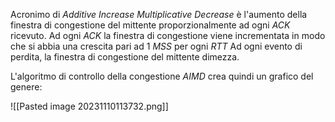 Acronimo di _Additive Increase Multiplicative Decrease_ è l'aumento della finestra di congestione del mittente proporzionalmente ad ogni _ACK_ ricevuto. Ad ogni _ACK_ la finestra di congestione viene incrementata in modo che si abbia una crescita pari ad 1 _MSS_ per ogni _RTT_
Ad ogni evento di perdita, la finestra di congestione del mittente dimezza.

L'algoritmo di controllo della congestione _AIMD_ crea quindi un grafico del genere:

![[Pasted image 20231110113732.png]]